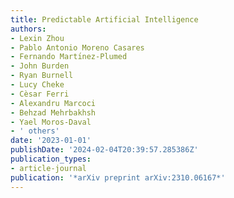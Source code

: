 ```yaml
---
title: Predictable Artificial Intelligence
authors:
- Lexin Zhou
- Pablo Antonio Moreno Casares
- Fernando Martı́nez-Plumed
- John Burden
- Ryan Burnell
- Lucy Cheke
- Cèsar Ferri
- Alexandru Marcoci
- Behzad Mehrbakhsh
- Yael Moros-Daval
- ' others'
date: '2023-01-01'
publishDate: '2024-02-04T20:39:57.285386Z'
publication_types:
- article-journal
publication: '*arXiv preprint arXiv:2310.06167*'
---
```

